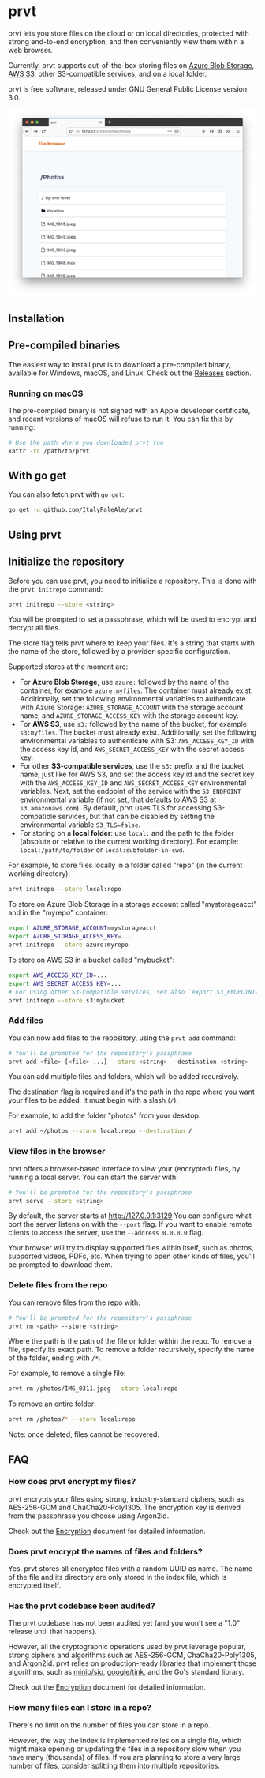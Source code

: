 # prvt

prvt lets you store files on the cloud or on local directories, protected with strong end-to-end encryption, and then conveniently view them within a web browser.

Currently, prvt supports out-of-the-box storing files on [Azure Blob Storage](https://docs.microsoft.com/en-us/azure/storage/blobs/storage-blobs-overview), [AWS S3](https://aws.amazon.com/s3/), other S3-compatible services, and on a local folder.

prvt is free software, released under GNU General Public License version 3.0.

![The prvt web-based file viewer](./screenshot.png)

## Installation

## Pre-compiled binaries

The easiest way to install prvt is to download a pre-compiled binary, available for Windows, macOS, and Linux. Check out the [Releases](https://github.com/ItalyPaleAle/prvt/releases) section.

### Running on macOS

The pre-compiled binary is not signed with an Apple developer certificate, and recent versions of macOS will refuse to run it. You can fix this by running:

```sh
# Use the path where you downloaded prvt too
xattr -rc /path/to/prvt
```

## With go get

You can also fetch prvt with `go get`:

```sh
go get -u github.com/ItalyPaleAle/prvt
```

## Using prvt

## Initialize the repository

Before you can use prvt, you need to initialize a repository. This is done with the `prvt initrepo` command:

```sh
prvt initrepo --store <string>
```

You will be prompted to set a passphrase, which will be used to encrypt and decrypt all files.

The store flag tells prvt where to keep your files. It's a string that starts with the name of the store, followed by a provider-specific configuration.

Supported stores at the moment are:

- For **Azure Blob Storage**, use `azure:` followed by the name of the container, for example `azure:myfiles`. The container must already exist. Additionally, set the following environmental variables to authenticate with Azure Storage: `AZURE_STORAGE_ACCOUNT` with the storage account name, and `AZURE_STORAGE_ACCESS_KEY` with the storage account key.
- For **AWS S3**, use `s3:` followed by the name of the bucket, for example `s3:myfiles`. The bucket must already exist. Additionally, set the following environmental variables to authenticate with S3: `AWS_ACCESS_KEY_ID` with the access key id, and `AWS_SECRET_ACCESS_KEY` with the secret access key.
- For other **S3-compatible services**, use the `s3:` prefix and the bucket name, just like for AWS S3, and set the access key id and the secret key with the `AWS_ACCESS_KEY_ID` and `AWS_SECRET_ACCESS_KEY` environmental variables. Next, set the endpoint of the service with the `S3_ENDPOINT` environmental variable (if not set, that defaults to AWS S3 at `s3.amazonaws.com`). By default, prvt uses TLS for accessing S3-compatible services, but that can be disabled by setting the environmental variable `S3_TLS=false`.
- For storing on a **local folder**: use `local:` and the path to the folder (absolute or relative to the current working directory). For example: `local:/path/to/folder` or `local:subfolder-in-cwd`.

For example, to store files locally in a folder called "repo" (in the current working directory):

```sh
prvt initrepo --store local:repo
```

To store on Azure Blob Storage in a storage account called "mystorageacct" and in the "myrepo" container:

```sh
export AZURE_STORAGE_ACCOUNT=mystorageacct
export AZURE_STORAGE_ACCESS_KEY=...
prvt initrepo --store azure:myrepo
```

To store on AWS S3 in a bucket called "mybucket":

```sh
export AWS_ACCESS_KEY_ID=...
export AWS_SECRET_ACCESS_KEY=...
# For using other S3-compatible services, set also `export S3_ENDPOINT=some.service.com`
prvt initrepo --store s3:mybucket
```

### Add files

You can now add files to the repository, using the `prvt add` command:

```sh
# You'll be prompted for the repository's passphrase
prvt add <file> [<file> ...] --store <string> --destination <string>
```

You can add multiple files and folders, which will be added recursively.

The destination flag is required and it's the path in the repo where you want your files to be added; it must begin with a slash (`/`).

For example, to add the folder "photos" from your desktop:

```sh
prvt add ~/photos --store local:repo --destination /
```

### View files in the browser

prvt offers a browser-based interface to view your (encrypted) files, by running a local server. You can start the server with:

```sh
# You'll be prompted for the repository's passphrase
prvt serve --store <string>
```

By default, the server starts at http://127.0.0.1:3129 You can configure what port the server listens on with the `--port` flag. If you want to enable remote clients to access the server, use the `--address 0.0.0.0` flag.

Your browser will try to display supported files within itself, such as photos, supported videos, PDFs, etc. When trying to open other kinds of files, you'll be prompted to download them.

### Delete files from the repo

You can remove files from the repo with:

```sh
# You'll be prompted for the repository's passphrase
prvt rm <path> --store <string>
```

Where the path is the path of the file or folder within the repo. To remove a file, specify its exact path. To remove a folder recursively, specify the name of the folder, ending with `/*`.

For example, to remove a single file:

```sh
prvt rm /photos/IMG_0311.jpeg --store local:repo
```

To remove an entire folder:

```sh
prvt rm /photos/* --store local:repo
```

Note: once deleted, files cannot be recovered.

## FAQ

### How does prvt encrypt my files?

prvt encrypts your files using strong, industry-standard ciphers, such as AES-256-GCM and ChaCha20-Poly1305. The encryption key is derived from the passphrase you choose using Argon2id.

Check out the [Encryption](./Encryption.md) document for detailed information.

### Does prvt encrypt the names of files and folders?

Yes. prvt stores all encrypted files with a random UUID as name. The name of the file and its directory are only stored in the index file, which is encrypted itself.

### Has the prvt codebase been audited?

The prvt codebase has not been audited yet (and you won't see a "1.0" release until that happens).

However, all the cryptographic operations used by prvt leverage popular, strong ciphers and algorithms such as AES-256-GCM, ChaCha20-Poly1305, and Argon2id. prvt relies on production-ready libraries that implement those algorithms, such as [minio/sio](https://github.com/minio/sio), [google/tink](github.com/google/tink), and the Go's standard library.

Check out the [Encryption](./Encryption.md) document for detailed information.

### How many files can I store in a repo?

There's no limit on the number of files you can store in a repo.

However, the way the index is implemented relies on a single file, which might make opening or updating the files in a repository slow when you have many (thousands) of files. If you are planning to store a very large number of files, consider splitting them into multiple repositories.

